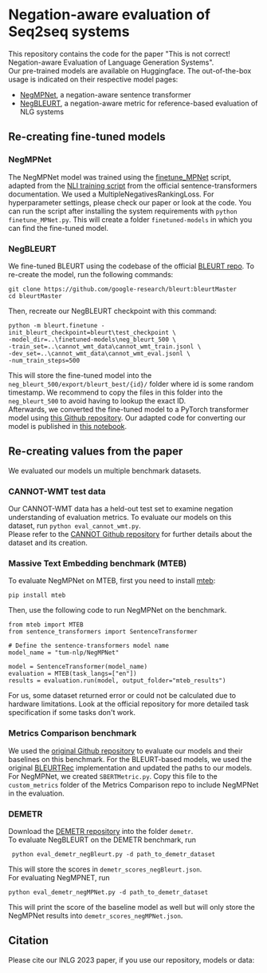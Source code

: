 # Negation-aware evaluation of Seq2seq systems
This repository contains the code for the paper "This is not correct! Negation-aware Evaluation of Language Generation Systems".  
Our pre-trained models are available on Huggingface. The out-of-the-box usage is indicated on their respective model pages:  
- [NegMPNet](https://huggingface.co/tum-nlp/NegMPNet), a negation-aware sentence transformer
- [NegBLEURT](https://huggingface.co/tum-nlp/NegBLEURT), a negation-aware metric for reference-based evaluation of NLG systems

## Re-creating fine-tuned models
### NegMPNet
The NegMPNet model was trained using the [finetune_MPNet](https://github.com/MiriUll/negation_aware_evaluation/blob/master/finetune_MPNet.py) script, adapted from the [NLI training script](https://github.com/UKPLab/sentence-transformers/blob/3e1929fddef16df94f8bc6e3b10598a98f46e62d/examples/training/nli/training_nli_v2.py) from the official sentence-transformers documentation.
We used a MultipleNegativesRankingLoss. For hyperparameter settings, please check our paper or look at the code. 
You can run the script after installing the system requirements with ```python finetune_MPNet.py```. This will create a folder ```finetuned-models``` in which you can find the fine-tuned model.

### NegBLEURT
We fine-tuned BLEURT using the codebase of the official [BLEURT repo](https://github.com/google-research/bleurt). To re-create the model, run the following commands:  
```
git clone https://github.com/google-research/bleurt:bleurtMaster
cd bleurtMaster
```
Then, recreate our NegBLEURT checkpoint with this command:
```
python -m bleurt.finetune -init_bleurt_checkpoint=bleurt\test_checkpoint \ 
-model_dir=..\finetuned-models\neg_bleurt_500 \
-train_set=..\cannot_wmt_data\cannot_wmt_train.jsonl \
-dev_set=..\cannot_wmt_data\cannot_wmt_eval.jsonl \
-num_train_steps=500
```
This will store the fine-tuned model into the ```neg_bleurt_500/export/bleurt_best/{id}/``` folder where id is some random timestamp. We recommend to copy the files in this folder into the ```neg_bleurt_500``` to avoid having to lookup the exact ID.  
Afterwards, we converted the fine-tuned model to a PyTorch transformer model using [this Github repository](https://github.com/lucadiliello/bleurt-pytorch). Our adapted code for converting our model is published in [this notebook](https://github.com/MiriUll/negation_aware_evaluation/blob/master/development-notebooks/Bleurt_to_transformers.ipynb).

## Re-creating values from the paper
We evaluated our models un multiple benchmark datasets.
### CANNOT-WMT test data
Our CANNOT-WMT data has a held-out test set to examine negation understanding of evaluation metrics. To evaluate our models on this dataset, run ```python eval_cannot_wmt.py```.  
Please refer to the [CANNOT Github repository](https://github.com/dmlls/cannot-dataset/) for further details about the dataset and its creation.
### Massive Text Embedding benchmark (MTEB)
To evaluate NegMPNet on MTEB, first you need to install [mteb](https://github.com/embeddings-benchmark/mteb):
```
pip install mteb
```
Then, use the following code to run NegMPNet on the benchmark.
```
from mteb import MTEB
from sentence_transformers import SentenceTransformer

# Define the sentence-transformers model name
model_name = "tum-nlp/NegMPNet"

model = SentenceTransformer(model_name)
evaluation = MTEB(task_langs=["en"])
results = evaluation.run(model, output_folder="mteb_results")
```
For us, some dataset returned error or could not be calculated due to hardware limitations. Look at the official repository for more detailed task specification if some tasks don't work. 
### Metrics Comparison benchmark
We used the [original Github repository](https://github.com/LazerLambda/MetricsComparison) to evaluate our models and their baselines on this benchmark. For the BLEURT-based models, we used the original [BLEURTRec](https://github.com/LazerLambda/MetricsComparison/blob/master/src/metrics/custom_metrics/BLEURTRec.py) implementation and updated the paths to our models. For NegMPNet, we created ```SBERTMetric.py```. Copy this file to the ```custom_metrics``` folder of the Metrics Comparison repo to include NegMPNet in the evaluation.
### DEMETR
Download the [DEMETR repository](https://github.com/marzenakrp/demetr) into the folder ```demetr```.  
To evaluate NegBLEURT on the DEMETR benchmark, run 
```
 python eval_demetr_negBleurt.py -d path_to_demetr_dataset
```
This will store the scores in ```demetr_scores_negBleurt.json```.  
For evaluating NegMPNET, run 
```
python eval_demetr_negMPNet.py -d path_to_demetr_dataset
 ```
This will print the score of the baseline model as well but will only store the NegMPNet results into ```demetr_scores_negMPNet.json```.
## Citation
Please cite our INLG 2023 paper, if you use our repository, models or data:  
